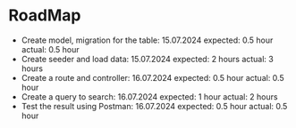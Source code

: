 # RoadMap

+ Create model, migration for the table:      15.07.2024    expected: 0.5 hour    actual: 0.5 hour
+ Create seeder and load data:                15.07.2024    expected: 2 hours     actual: 3 hours
+ Create a route and controller:              16.07.2024    expected: 0.5 hour    actual: 0.5 hour
+ Create a query to search:                   16.07.2024    expected: 1 hour      actual: 2 hours
+ Test the result using Postman:              16.07.2024    expected: 0.5 hour    actual: 0.5 hour
